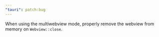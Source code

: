 ```yaml
---
"tauri": patch:bug
---
```


When using the multiwebview mode, properly remove the webview from memory on `Webview::close`.

